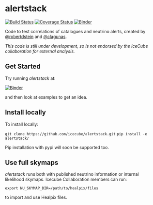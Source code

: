 # alertstack

[![Build Status](https://travis-ci.org/icecube/alertstack.svg?branch=master)](https://travis-ci.org/icecube/alertstack) [![Coverage Status](https://coveralls.io/repos/github/icecube/alertstack/badge.svg)](https://coveralls.io/github/icecube/alertstack)  [![Binder](https://mybinder.org/badge_logo.svg)](https://mybinder.org/v2/gh/icecube/alertstack/HEAD)

Code to test correlations of catalogues and neutrino alerts, created by [@robertdstein](https://github.com/robertdstein) and [@clagunas](https://github.com/clagunas).

*This code is still under development, so is not endorsed by the IceCube collaboration for external analysis.*

## Get Started

Try running *alertstack* at:

[![Binder](https://mybinder.org/badge_logo.svg)](https://mybinder.org/v2/gh/icecube/alertstack/HEAD)

and then look at examples to get an idea.

## Install locally

To install locally:

`git clone https://github.com/icecube/alertstack.git`
`pip install -e alertstack/`

Pip installation with pypi will soon be supported too.

## Use full skymaps

*alertstack* runs both with published neutrino information or internal likelihood skymaps. Icecube Collaboration members can run:

`export NU_SKYMAP_DIR=/path/to/healpix/files `

to import and use Healpix files. 